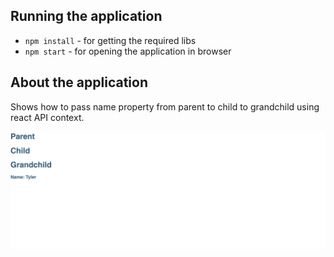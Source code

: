 ## Running the application
 - `npm install` - for getting the required libs  
 - `npm start` - for opening the application in browser

## About the application
Shows how to pass name property from parent to child to grandchild using react API context.


![ScreenShot](src/img/screenshot.png)  

